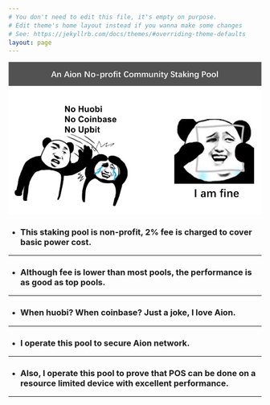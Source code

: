 ```yaml
---
# You don't need to edit this file, it's empty on purpose.
# Edit theme's home layout instead if you wanna make some changes
# See: https://jekyllrb.com/docs/themes/#overriding-theme-defaults
layout: page
---
```

<img src="whenhuobi.jpg" alt="drawing"/>


+ ### This staking pool is non-profit, 2% fee is charged to cover basic power cost.
***
+ ### Although fee is lower than most pools, the performance is as good as top pools.
***
+ ### When huobi? When coinbase? Just a joke, I love Aion.
***
+ ### I operate this pool to secure Aion network.
***
+ ### Also, I operate this pool to prove that POS can be done on a resource limited device with excellent performance.
***
